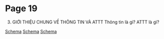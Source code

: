 # Page 19

3. GIỚI THIỆU CHUNG VỀ
THÔNG TIN VÀ ATTT
Thông tin là gì?
ATTT là gì?

[Schema](page_19_img_0.png)
[Schema](page_19_img_1.png)
[Schema](page_19_img_2.png)
